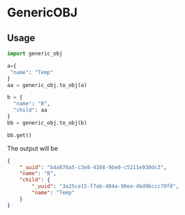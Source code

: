 # GenericOBJ

## Usage

```python
import generic_obj

a={
 "name": "Temp"   
}
aa = generic_obj.to_obj(a)

b = {
  "name": "B",
  "child": aa
}
bb = generic_obj.to_obj(b)

bb.get()

```

The output will be

```json
{
    "_uuid": "b4a876a5-c3e8-4168-9be0-c5211e930dc3",
    "name": "B",
    "child": {
        "_uuid": "3a25ce15-f7ab-484a-98ee-4bd96ccc70f8",
        "name": "Temp"
    }
}
```